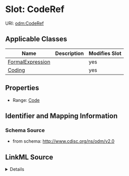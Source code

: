 # Slot: CodeRef

URI: [odm:CodeRef](http://www.cdisc.org/ns/odm/v2.0/CodeRef)



<!-- no inheritance hierarchy -->




## Applicable Classes

| Name | Description | Modifies Slot |
| --- | --- | --- |
[FormalExpression](FormalExpression.md) |  |  yes  |
[Coding](Coding.md) |  |  yes  |







## Properties

* Range: [Code](Code.md)





## Identifier and Mapping Information







### Schema Source


* from schema: http://www.cdisc.org/ns/odm/v2.0




## LinkML Source

<details>
```yaml
name: CodeRef
from_schema: http://www.cdisc.org/ns/odm/v2.0
rank: 1000
alias: CodeRef
domain_of:
- FormalExpression
- Coding
range: Code

```
</details>